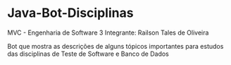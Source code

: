 # Java-Bot-Disciplinas
MVC - Engenharia de Software 3
Integrante: Railson Tales de Oliveira

Bot que mostra as descrições de alguns tópicos importantes para estudos das disciplinas de Teste de Software e Banco de Dados
